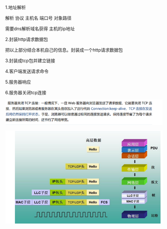 1.地址解析

解析 协议  主机名 端口号 对象路径

需要dns解析域名获得 主机的ip地址

2.封装http请求数据包

把以上部分结合本机自己的信息。封装成一个http请求数据包

3.封装成tcp包并建立链接

4.客户端发送请求命令

5.服务器响应

6.服务器关闭tcp连接

![image-20210226100744301](assets/image-20210226100744301.png)

![image-20210226100750287](assets/image-20210226100750287.png)